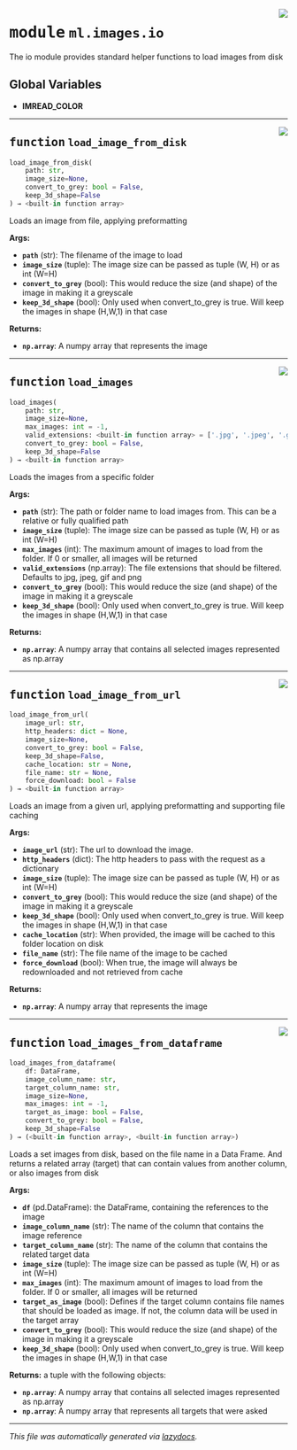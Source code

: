 <!-- markdownlint-disable -->

<a href="../../../arcus/ml/images/io.py#L0"><img align="right" style="float:right;" src="https://img.shields.io/badge/-source-cccccc?style=flat-square"></a>

# <kbd>module</kbd> `ml.images.io`
The io module provides standard helper functions to load images from disk 

**Global Variables**
---------------
- **IMREAD_COLOR**

---

<a href="../../../arcus/ml/images/io.py#L18"><img align="right" style="float:right;" src="https://img.shields.io/badge/-source-cccccc?style=flat-square"></a>

## <kbd>function</kbd> `load_image_from_disk`

```python
load_image_from_disk(
    path: str,
    image_size=None,
    convert_to_grey: bool = False,
    keep_3d_shape=False
) → <built-in function array>
```

Loads an image from file, applying preformatting 

**Args:**
 
 - <b>`path`</b> (str):  The filename of the image to load 
 - <b>`image_size`</b> (tuple):  The image size can be passed as tuple (W, H) or as int (W=H) 
 - <b>`convert_to_grey`</b> (bool):  This would reduce the size (and shape) of the image in making it a greyscale 
 - <b>`keep_3d_shape`</b> (bool):  Only used when convert_to_grey is true.  Will keep the images in shape (H,W,1) in that case 

**Returns:**
 
 - <b>`np.array`</b>:  A numpy array that represents the image 


---

<a href="../../../arcus/ml/images/io.py#L35"><img align="right" style="float:right;" src="https://img.shields.io/badge/-source-cccccc?style=flat-square"></a>

## <kbd>function</kbd> `load_images`

```python
load_images(
    path: str,
    image_size=None,
    max_images: int = -1,
    valid_extensions: <built-in function array> = ['.jpg', '.jpeg', '.gif', '.png'],
    convert_to_grey: bool = False,
    keep_3d_shape=False
) → <built-in function array>
```

Loads the images from a specific folder 

**Args:**
 
 - <b>`path`</b> (str):  The path or folder name to load images from.  This can be a relative or fully qualified path 
 - <b>`image_size`</b> (tuple):  The image size can be passed as tuple (W, H) or as int (W=H) 
 - <b>`max_images`</b> (int):  The maximum amount of images to load from the folder.  If 0 or smaller, all images will be returned 
 - <b>`valid_extensions`</b> (np.array):  The file extensions that should be filtered.  Defaults to jpg, jpeg, gif and png 
 - <b>`convert_to_grey`</b> (bool):  This would reduce the size (and shape) of the image in making it a greyscale 
 - <b>`keep_3d_shape`</b> (bool):  Only used when convert_to_grey is true.  Will keep the images in shape (H,W,1) in that case 

**Returns:**
 
 - <b>`np.array`</b>:  A numpy array that contains all selected images represented as np.array 


---

<a href="../../../arcus/ml/images/io.py#L64"><img align="right" style="float:right;" src="https://img.shields.io/badge/-source-cccccc?style=flat-square"></a>

## <kbd>function</kbd> `load_image_from_url`

```python
load_image_from_url(
    image_url: str,
    http_headers: dict = None,
    image_size=None,
    convert_to_grey: bool = False,
    keep_3d_shape=False,
    cache_location: str = None,
    file_name: str = None,
    force_download: bool = False
) → <built-in function array>
```

Loads an image from a given url, applying preformatting and supporting file caching 

**Args:**
 
 - <b>`image_url`</b> (str):  The url to download the image. 
 - <b>`http_headers`</b> (dict):  The http headers to pass with the request as a dictionary 
 - <b>`image_size`</b> (tuple):  The image size can be passed as tuple (W, H) or as int (W=H) 
 - <b>`convert_to_grey`</b> (bool):  This would reduce the size (and shape) of the image in making it a greyscale 
 - <b>`keep_3d_shape`</b> (bool):  Only used when convert_to_grey is true.  Will keep the images in shape (H,W,1) in that case 
 - <b>`cache_location`</b> (str):  When provided, the image will be cached to this folder location on disk 
 - <b>`file_name`</b> (str):  The file name of the image to be cached 
 - <b>`force_download`</b> (bool):  When true, the image will always be redownloaded and not retrieved from cache 

**Returns:**
 
 - <b>`np.array`</b>:  A numpy array that represents the image 


---

<a href="../../../arcus/ml/images/io.py#L117"><img align="right" style="float:right;" src="https://img.shields.io/badge/-source-cccccc?style=flat-square"></a>

## <kbd>function</kbd> `load_images_from_dataframe`

```python
load_images_from_dataframe(
    df: DataFrame,
    image_column_name: str,
    target_column_name: str,
    image_size=None,
    max_images: int = -1,
    target_as_image: bool = False,
    convert_to_grey: bool = False,
    keep_3d_shape=False
) → (<built-in function array>, <built-in function array>)
```

Loads a set images from disk, based on the file name in a Data Frame.   And returns a related array (target) that can contain values from another column, or also images from disk 



**Args:**
 
 - <b>`df`</b> (pd.DataFrame):  the DataFrame, containing the references to the image 
 - <b>`image_column_name`</b> (str):  The name of the column that contains the image reference 
 - <b>`target_column_name`</b> (str):  The name of the column that contains the related target data 
 - <b>`image_size`</b> (tuple):  The image size can be passed as tuple (W, H) or as int (W=H) 
 - <b>`max_images`</b> (int):  The maximum amount of images to load from the folder.  If 0 or smaller, all images will be returned 
 - <b>`target_as_image`</b> (bool):  Defines if the target column contains file names that should be loaded as image.  If not, the column data will be used in the target array 
 - <b>`convert_to_grey`</b> (bool):  This would reduce the size (and shape) of the image in making it a greyscale 
 - <b>`keep_3d_shape`</b> (bool):  Only used when convert_to_grey is true.  Will keep the images in shape (H,W,1) in that case 



**Returns:**
 a tuple with the following objects: 
 - <b>`np.array`</b>:  A numpy array that contains all selected images represented as np.array 
 - <b>`np.array`</b>:  A numpy array that represents all targets that were asked 




---

_This file was automatically generated via [lazydocs](https://github.com/ml-tooling/lazydocs)._
